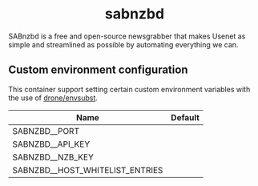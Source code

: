 <!---
NOTE: AUTO-GENERATED FILE
to edit this file, instead edit its template at: ./github/scripts/templates/container/README.md.j2
-->
<div align="center">

# sabnzbd

</div>

SABnzbd is a free and open-source newsgrabber that makes Usenet as simple and streamlined as possible by automating everything we can.

## Custom environment configuration

This container support setting certain custom environment variables with the use of [drone/envsubst](https://github.com/drone/envsubst).

| Name                            | Default |
|---------------------------------|---------|
| SABNZBD__PORT                   |         |
| SABNZBD__API_KEY                |         |
| SABNZBD__NZB_KEY                |         |
| SABNZBD__HOST_WHITELIST_ENTRIES |         |